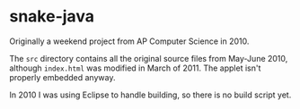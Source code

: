 snake-java
==========

Originally a weekend project from AP Computer Science in 2010.

The `src` directory contains all the original source files from May-June 2010, 
although `index.html` was modified in March of 2011. The applet isn't properly embedded anyway.

In 2010 I was using Eclipse to handle building, so there is no build script yet.
